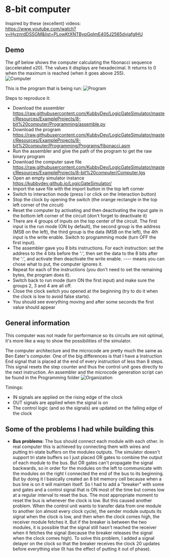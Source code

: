 # 8-bit computer

Inspired by these (excellent) videos:  
<https://www.youtube.com/watch?v=HyznrdDSSGM&list=PLowKtXNTBypGqImE405J2565dvjafglHU>

## Demo

The gif below shows the computer calculating the fibonacci sequence (accelerated x20). The values it displays are hexadecimal. It returns to 0 when the maximum is reached (when it goes above 255).  
![Computer](https://github.com/KubbyDev/LogicGateSimulator/raw/master/Resources/ExampleProjects/8-bit%20computer/Computer.gif "Computer")

This is the program that is being run:
![Program](https://i.imgur.com/QwNlpaw.png)

Steps to reproduce it:
- Download the assembler <https://raw.githubusercontent.com/KubbyDev/LogicGateSimulator/master/Resources/ExampleProjects/8-bit%20computer/Programming/assemble.py>
- Download the program <https://raw.githubusercontent.com/KubbyDev/LogicGateSimulator/master/Resources/ExampleProjects/8-bit%20computer/Programming/Programs/fibonacci.asm>
- Run the assembler and give the path of the program to get the raw binary program
- Download the computer save file <https://raw.githubusercontent.com/KubbyDev/LogicGateSimulator/master/Resources/ExampleProjects/8-bit%20computer/Computer.lgs>
- Open an empty simulator instance <https://kubbydev.github.io/LogicGateSimulator/>
- Import the save file with the import button in the top left corner
- Switch to interaction mode (press I or click on the Interaction button)
- Stop the clock by opening the switch (the orange rectangle in the top left corner of the circuit)
- Reset the computer by activating and then deactivating the input gate in the bottom left corner of the circuit (don't forget to deactivate it)
- There are 4 groups of inputs on the top center of the circuit. The first input is the run mode (ON by default), the second group is the address (MSB on the left), the third group is the data (MSB on the left), the 4th input is the write enable. Switch to programming mode (turn OFF the first input).
- The assembler gave you 8 bits instructions. For each instruction: set the address to the 4 bits before the ':', then set the data to the 8 bits after the ':', and activate then deactivate the write enable. ---- means you can chose what to put, the computer ignores it.
- Repeat for each of the instructions (you don't need to set the remaining bytes, the program does it).
- Switch back to run mode (turn ON the first input) and make sure the groups 2, 3 and 4 are all off.
- Close the clock switch you opened at the beginning (try to do it when the clock is low to avoid false starts).
- You should see everything moving and after some seconds the first value should appear

## General information

This computer was not made for performance so its circuits are not optimal, it's more like a way to show the possibilities of the simulator.

The computer architecture and the microcode are pretty much the same as Ben Eater's computer. One of the big differences is that I have a Instruction End signal that is placed at the end of every instruction of less than 8 steps. This signal resets the step counter and thus the control unit goes directly to the next instruction.
An assembler and the microcode generation script can be found in the Programming folder
![Organization](https://i.imgur.com/JohMPWa.png)

Timings:
- IN signals are applied on the rising edge of the clock
- OUT signals are applied when the signal is on
- The control logic (and so the signals) are updated on the falling edge of the clock

## Some of the problems I had while building this
- **Bus problems**: The bus should connect each module with each other. In real computer this is achieved by connecting them with wires and putting tri-state buffers on the modules outputs. The simulator doesn't support tri state buffers so I just placed OR gates to combine the output of each module to the bus. But OR gates can't propagate the signal backwards, so in order for the modules on the left to communicate with the modules on the right I connected the end of the bus to its beginning. But by doing it I basically created an 8 bit memory cell because when a bus line is on it will maintain itself. So I had to add a "breaker" with some and gates and a control signal that is ON most of the time but comes low at a regular interval to reset the bus. The most appropriate moment to reset the bus is whenever the clock is low. But this caused another problem. When the control unit wants to transfer data from one module to another (on almost every clock cycle), the sender module outputs its signal when the clock is low, and then when the clock comes high, the receiver module fetches it. But if the breaker is between the two modules, it is possible that the signal still hasn't reached the receiver when it fetches the signal (because the breaker releases the signal when the clock comes high). To solve this problem, I added a signal delayer on the clock so that the breaker receives the clock 20 updates before everything else (It has the effect of putting it out of phase).